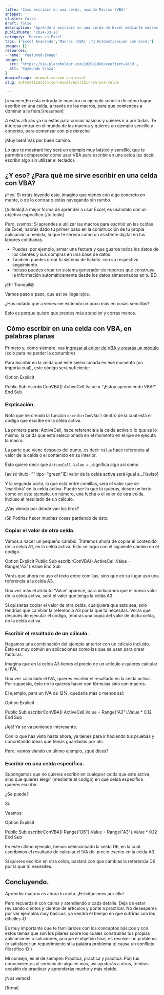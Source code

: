 ```yaml
---
title: 'Cómo escribir en una celda, usando Macros (VBA)'
snippet: ''
cluster: false
draft: false 
description: 'Aprende a escribir en una celda de Excel mediante macros (VBA). Domina esta habilidad básica para la automatización de hojas de trabajo.'
publishDate: '2014-03-26'
category: 'Macros en Excel'
tags: ['Excel Avanzado','Macros (VBA)','🤖 Automatización con Excel']
images: []
resources: 
- name: 'featured-image'
image: {
  src: 'https://via.placeholder.com/1920x1080/eee?text=16:9',
  alt: 'Raymundo Ycaza'
}
domainGroup: automatizacion-con-excel
slug: automatizacion-con-excel/escribir-en-una-celda

---
```


\[resumen\]En esta entrada te muestro un ejemplo sencillo de cómo lograr escribir en una celda, a través de las macros, para que comiences a dominar a la fiera.\[/resumen\]

A estas alturas ya no estás para cursos básicos y quieres ir a por todas. Te interesa entrar en el mundo de las macros y quieres un ejemplo sencillo y concreto, para comenzar con pie derecho

¡Muy bien! Vas por buen camino.

Lo que te mostraré hoy será un ejemplo muy básico y sencillo, que te permitirá comprender cómo usar VBA para escribir en una celda (es decir, escribir algo sin utilizar el teclado).

## ¿Y eso? ¿Para qué me sirve escribir en una celda con VBA?

¡Hey! Si estás leyendo esto, imagino que vienes con algo concreto en mente, o de lo contrario estás navegando sin rumbo.

\[tuitealo\]La mejor forma de aprender a usar Excel, es usándolo con un objetivo específico.\[/tuitealo\]

Pero, ¡vamos! Si aprendes a utilizar las macros para escribir en las celdas de Excel, habrás dado tu primer paso en la construcción de tu propia aplicación a medida, la que te servirá como un asistente digital en tus labores cotidianas.

- Puedes, por ejemplo, armar una factura y que guarde todos los datos de los clientes y sus compras en una base de datos.
- También puedes crear tu sistema de tickets  con su respectivo seguimiento.
- Incluso puedes crear un sistema generador de reportes que construya la información automáticamente desde los datos almacenados en tu BD.

¡Eh! Tranquil@

Vamos paso a paso, que así se llega lejos.

¿Has notado que a veces me extiendo un poco más en cosas sencillas?

Esto es porque quiero que prestes más atención y corras menos.

##  Cómo escribir en una celda con VBA, en palabras planas

Primero y, como siempre, vas [ingresar al editor de VBA y crearás un módulo](http://raymundoycaza.com/como-insertar-un-modulo-en-excel/ "Insertar un módulo de VBA") (solo para no perder la costumbre)

Para escribir en la celda que esté seleccionada en ese momento (no importa cuál), este código será suficiente:

Option Explicit

Public Sub escribirConVBA()
    ActiveCell.Value \= "¡Estoy aprendiendo VBA!"
End Sub

### Explicación.

Nota que he creado la función `escribirConVBA()` dentro de la cual está el código que escribe en la celda activa.

La primera parte: ActiveCell, hace referencia a la celda activa o lo que es lo mismo, la celda que está seleccionada en el momento en el que se ejecuta la macro.

La parte que viene después del punto, es decir `Value` hace referencia al valor de la celda o el contenido en su interior.

Ésto quiere decir que `ActiveCell.Value =` , significa algo así como:

\[aviso titulo="" tipo="green"\]El valor de la celda activa será igual a...\[/aviso\]

Y la segunda parte, la que está entre comillas, será el valor que se 'escribirá' en la celda activa. Puede ser lo que tú quieras, desde un texto como en este ejemplo, un número, una fecha o el valor de otra celda. Incluso el resultado de un cálculo.

¿Vas viendo por dónde van los tiros?

¡Sí! Podrías hacer muchas cosas partiendo de ésto.

### Copiar el valor de otra celda.

Vamos a hacer un pequeño cambio. Tratemos ahora de copiar el contenido de la celda A1, en la celda activa. Ésto se logra con el siguiente cambio en el código.

Option Explicit
Public Sub escribirConVBA()
    ActiveCell.Value \= Range("A3").Value
End Sub

Verás que ahora no uso el texto entre comillas, sino que en su lugar uso una referencia a la celda A3.

Una vez más el atributo 'Value' aparece, para indicarnos que el nuevo valor de la celda activa, será el valor que tenga la celda A3.

Si quisieras copiar el valor de otra celda, cualquiera que esta sea, solo tendrías que cambiar la referencia A3 por la que tú necesitas. Verás que después de ejecutar el código, tendrás una copia del valor de dicha celda, en la celda activa.

### Escribir el resultado de un cálculo.

Hagamos una combinación del ejemplo anterior con un cálculo incluido. Ésto es muy común en aplicaciones como las que se usan para crear facturas.

Imagina que en la celda A3 tienes el precio de un artículo y quieres calcular el IVA.

Una vez calculado el IVA, quieres escribir el resultado en la celda activa. Por supuesto, ésto no lo quieres hacer con fórmulas sino con macros.

El ejemplo, para un IVA de 12%, quedaría más o menos así:

Option Explicit

Public Sub escribirConVBA()
    ActiveCell.Value \= Range("A3").Value \* 0.12
End Sub

¡Ajá! Ya se va poniendo interesante.

Con lo que has visto hasta ahora, ya tienes para ir haciendo tus pruebas y concretando ideas que tenías guardadas por ahí.

Pero, vamos viendo un último ejemplo, ¿qué dices?

### Escribir en una celda específica.

Supongamos que no quieres escribir en cualquier celda que esté activa, sino que quieres elegir (mediante el código) en qué celda específica quieres escribir.

¿Se puede?

Si.

Veamos:

Option Explicit

Public Sub escribirConVBA()
    Range("D6").Value \= Range("A3").Value \* 0.12
End Sub

En este último ejemplo, hemos seleccionado la celda D6, en la cual escribimos el resultado de calcular el IVA del precio escrito en la celda A3.

Si quieres escribir en otra celda, bastará con que cambias la referencia D6 por la que tú necesites.

## Concluyendo.

Aprender macros es ahora tu meta. ¡Felicitaciones por ello!

Pero recuerda ir con calma y atendiendo a cada detalle. Deja de estar revisando cientos y cientos de artículos y ponte a practicar. No desesperes por ver ejemplos muy básicos, ya vendrá el tiempo en que sufrirás con los difíciles :D

Es muy importante que te familiarices con los conceptos básicos y con estos temas que son los pilares sobre los cuales construirás tus propias aplicaciones o soluciones, porque el objetivo final, es resolver un problema (o satisfacer un requerimiento si la palabra problema te causa un conflicto filosófico :D )

Mi consejo, es el de siempre: Practica, practica y practica. Pon tus conocimientos al servicio de alguien más, así ayudarás a otros, tendrás ocasión de practicar y aprenderás mucho y más rápido.

¡Nos vemos!

\[firma\]
